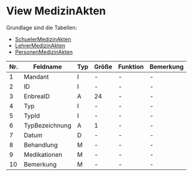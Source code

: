 # View MedizinAkten


Grundlage sind die Tabellen:

* [SchuelerMedizinAkten](https://doc.magellan6-datenstruktur.stueber.de/tabellen/SchuelerMedizinAkten.html)
* [LehrerMedizinAkten](https://doc.magellan6-datenstruktur.stueber.de/tabellen/LehrerMedizinAkten.html)
* [PersonenMedizinAkten](https://doc.magellan6-datenstruktur.stueber.de/tabellen/PersonenMedizinAkten.html)

Nr.|Feldname|Typ|Größe|Funktion|Bemerkung
--|--|--|--|--|--
1|Mandant|I|-|-|-
2|ID|I|-|-|-
3|EnbreaID|A|24|-|-
4|Typ|I|-|-|-
5|TypId|I|-|-|-
6|TypBezeichnung|A|1|-|-
7|Datum|D|-|-|-
8|Behandlung|M|-|-|-
9|Medikationen|M|-|-|-
10|Bemerkung|M|-|-|-
